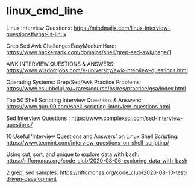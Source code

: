 # linux_cmd_line

Linux Interview Questions: https://mindmajix.com/linux-interview-questions#what-is-linux

Grep Sed Awk ChallengesEasyMediumHard: https://www.hackerrank.com/domains/shell/grep-sed-awk/page/1

AWK INTERVIEW QUESTIONS & ANSWERS: https://www.wisdomjobs.com/e-university/awk-interview-questions.html


Operating Systems: Grep/Sed/Awk Practice Problems: https://www.cs.ubbcluj.ro/~rares/course/os/res/practice/gsa/index.html

Top 50 Shell Scripting Interview Questions & Answers: https://www.guru99.com/shell-scripting-interview-questions.html

Sed Interview Questions : https://www.complexsql.com/sed-interview-questions/

10 Useful ‘Interview Questions and Answers’ on Linux Shell Scripting: https://www.tecmint.com/interview-questions-on-shell-scripting/

Using cut, sort, and unique to explore data with bash: https://riffomonas.org/code_club/2020-08-06-exploring-data-with-bash

2 grep, sed samples: https://riffomonas.org/code_club/2020-08-10-test-driven-development

